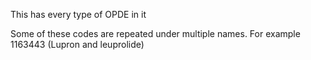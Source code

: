 This has every type of OPDE in it

Some of these codes are repeated under multiple names. For example 1163443 (Lupron and leuprolide)
